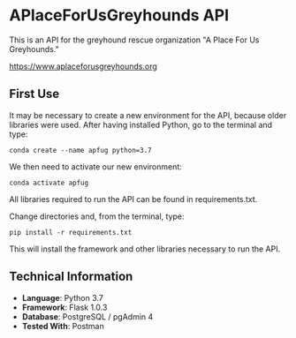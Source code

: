 # APlaceForUsGreyhounds API

 This is an API for the greyhound rescue organization "A Place For Us Greyhounds."

 https://www.aplaceforusgreyhounds.org

## First Use
It may be necessary to create a new environment for the API, because older libraries were used.
After having installed Python, go to the terminal and type:
    
    conda create --name apfug python=3.7

We then need to activate our new environment:

    conda activate apfug

All libraries required to run the API can be found in requirements.txt.

Change directories and, from the terminal, type:

    pip install -r requirements.txt

This will install the framework and other libraries necessary to run the API.

## Technical Information
* **Language**: Python 3.7
* **Framework**: Flask 1.0.3
* **Database**: PostgreSQL / pgAdmin 4
* **Tested With**: Postman
